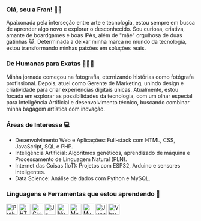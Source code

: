### Olá, sou a Fran! 🙋‍♀️
Apaixonada pela interseção entre arte e tecnologia, estou sempre em busca de aprender algo novo e explorar o desconhecido. Sou curiosa, criativa, amante de boardgames e boas IPAs, além de "mãe" orgulhosa de duas gatinhas 😸. Determinada a deixar minha marca no mundo da tecnologia, estou transformando minhas paixões em soluções reais.

### De Humanas para Exatas 👩🏻‍💻
Minha jornada começou na fotografia, eternizando histórias como fotógrafa profissional. Depois, atuei como Gerente de Marketing, unindo design e criatividade para criar experiências digitais únicas. Atualmente, estou focada em explorar as possibilidades da tecnologia, com um olhar especial para Inteligência Artificial e desenvolvimento técnico, buscando combinar minha bagagem artística com inovação.

### Áreas de Interesse 💻
- Desenvolvimento Web e Aplicações: Full-stack com HTML, CSS, JavaScript, SQL e PHP.
- Inteligência Artificial: Algoritmos genéticos, aprendizado de máquina e Processamento de Linguagem Natural (PLN).
- Internet das Coisas (IoT): Projetos com ESP32, Arduino e sensores inteligentes.
- Data Science: Análise de dados com Python e MySQL.
  
### Linguagens e Ferramentas que estou aprendendo 🚀

<img src="https://www.svgrepo.com/show/452091/python.svg" width="30px" alt="Python"> <img src="https://www.svgrepo.com/show/452228/html-5.svg" width="30px" alt="HTML5"> <img src="https://www.svgrepo.com/show/452185/css-3.svg" width="30px" alt="Css"> <img src="https://www.svgrepo.com/show/349419/javascript.svg" width="30px" alt="Js"> <img src="https://www.svgrepo.com/show/354119/nodejs-icon.svg" width="30px" alt="NodeJs"> <img src="https://www.svgrepo.com/show/452088/php.svg" width="30px" alt="MySql">
<img src="https://www.svgrepo.com/show/373309/mysql.svg" width="30px" alt="MySql"> <img src="https://www.svgrepo.com/show/353949/jupyter.svg" width="30px" alt="Jupyter"> <img src="https://www.svgrepo.com/show/354522/visual-studio-code.svg" width="30px" alt="Visualcode">



